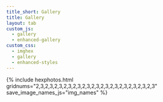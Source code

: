 ```yaml
---
title_short: Gallery
title: Gallery
layout: tab
custom_js: 
  - gallery
  - enhanced-gallery
custom_css: 
  - imghex
  - gallery
  - enhanced-styles
---
```


<div class="gallery-container enhanced-gallery">
{% include hexphotos.html gridnums="2,3,2,3,2,3,2,3,2,3,2,3,2,3,2,3,2,3,2,3,2,3,2,3,2,3" save_image_names_js="img_names" %}
</div>

<script>
// Initialize enhanced gallery after content loads
document.addEventListener('DOMContentLoaded', function() {
    // Replace hexagon layout with modern grid
    const hexContainer = document.querySelector('.hex-container');
    if (hexContainer) {
        hexContainer.classList.add('modern-gallery-grid');
        
        // Apply enhanced styling to each image
        const images = hexContainer.querySelectorAll('img');
        images.forEach((img, index) => {
            const wrapper = img.closest('.hex-wrapper') || img.parentElement;
            wrapper.classList.add('gallery-item');
            
            // Add loading animation
            img.style.opacity = '0';
            img.style.transform = 'scale(0.9)';
            
            setTimeout(() => {
                img.style.transition = 'all 0.3s ease';
                img.style.opacity = '1';
                img.style.transform = 'scale(1)';
            }, index * 100);
        });
    }
});
</script>
